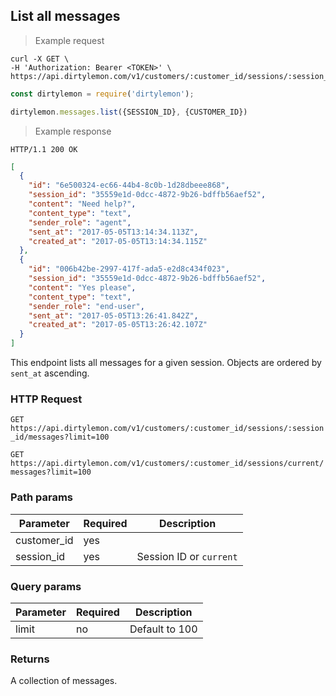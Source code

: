 ## List all messages

> Example request

```shell
curl -X GET \
-H 'Authorization: Bearer <TOKEN>' \
https://api.dirtylemon.com/v1/customers/:customer_id/sessions/:session_id/messages
```

```javascript
const dirtylemon = require('dirtylemon');

dirtylemon.messages.list({SESSION_ID}, {CUSTOMER_ID})
```

> Example response

```http
HTTP/1.1 200 OK
```

```json
[
  {
    "id": "6e500324-ec66-44b4-8c0b-1d28dbeee868",
    "session_id": "35559e1d-0dcc-4872-9b26-bdffb56aef52",
    "content": "Need help?",
    "content_type": "text",
    "sender_role": "agent",
    "sent_at": "2017-05-05T13:14:34.113Z",
    "created_at": "2017-05-05T13:14:34.115Z"
  },
  {
    "id": "006b42be-2997-417f-ada5-e2d8c434f023",
    "session_id": "35559e1d-0dcc-4872-9b26-bdffb56aef52",
    "content": "Yes please",
    "content_type": "text",
    "sender_role": "end-user",
    "sent_at": "2017-05-05T13:26:41.842Z",
    "created_at": "2017-05-05T13:26:42.107Z"
  }
]
```

This endpoint lists all messages for a given session. Objects are ordered by `sent_at` ascending.

### HTTP Request

`GET https://api.dirtylemon.com/v1/customers/:customer_id/sessions/:session_id/messages?limit=100`

`GET https://api.dirtylemon.com/v1/customers/:customer_id/sessions/current/messages?limit=100`

### Path params

| Parameter | Required | Description |
| --------- | -------- | ------------|
| customer_id | yes |  |
| session_id | yes | Session ID or `current` |

### Query params

| Parameter | Required | Description |
| --------- | -------- | ------------|
| limit | no | Default to 100 |


### Returns

A collection of messages.
